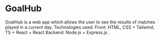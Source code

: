 # GoalHub
GoalHub is a web app which allows the user to see the results of matches played in a current day. Technologies used: Front: HTML, CSS + Tailwind, TS + React + React Backend: Node.js + Express.js .
